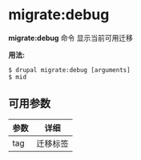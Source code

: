 # migrate:debug
**migrate:debug** 命令 显示当前可用迁移

**用法:**
```
$ drupal migrate:debug [arguments] 
$ mid  
```

## 可用参数
参数 | 详细
---------|-------------
tag | 迁移标签
